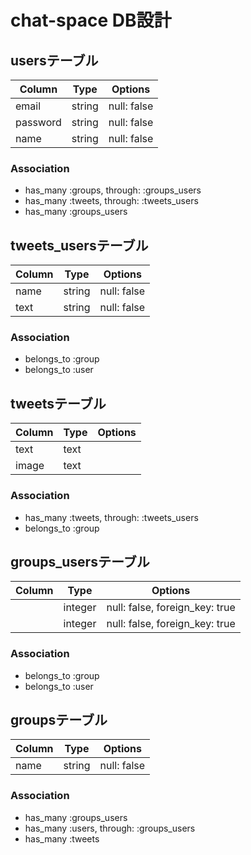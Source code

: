 # chat-space DB設計
## usersテーブル
|Column|Type|Options|
|------|----|-------|
|email|string|null: false|
|password|string|null: false|
|name|string|null: false|
### Association
- has_many  :groups,  through:  :groups_users
- has_many  :tweets,  through:  :tweets_users
- has_many  :groups_users

## tweets_usersテーブル
|Column|Type|Options|
|------|----|-------|
|name|string|null: false|
|text|string|null: false|
### Association
- belongs_to :group
- belongs_to :user

## tweetsテーブル
|Column|Type|Options|
|------|----|-------|
|text|text||
|image|text||
### Association
-  has_many  :tweets,  through:  :tweets_users
- belongs_to  :group


## groups_usersテーブル
|Column|Type|Options|
|------|----|-------|
||integer|null: false, foreign_key: true|
||integer|null: false, foreign_key: true|
### Association
- belongs_to :group
- belongs_to :user

## groupsテーブル
|Column|Type|Options|
|------|----|-------|
|name|string|null: false|
### Association
- has_many :groups_users
- has_many  :users,  through:  :groups_users
- has_many :tweets



